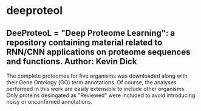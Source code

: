 # deeproteol
DeeProteoL = "Deep Proteome Learning": a repository containing material related to RNN/CNN applications on proteome sequences and functions.
Author: Kevin Dick
---

The complete proteomes for five organisms was downloaded along with their Gene Ontology (GO) term annotations. Of course, the analyses performed in this work are easily extensible to include other organisms. Only proteins desingated as "Reviewed" were included to avoid introducing noisy or unconfirmed annotations.

